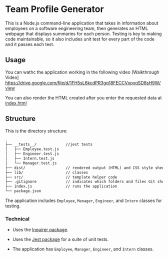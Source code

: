 # Team Profile Generator


This is a Node.js command-line application that takes in information about employees on a software engineering team, then generates an HTML webpage that displays summaries for each person. Testing is key to making code maintainable, so it also includes unit test for every part of the code and it passes each test.

## Usage
You can wathc the application working in the following video [Walkthrough Video]
https://drive.google.com/file/d/1FH5sL6kcdPR3gq18FECCVxpvqSD8sH9W/view

You can also render the HTML created after you enter the requested data at  [index.html](./dist/index.html)

## Structure

This is the directory structure:

```md
.
├── __tests__/             //jest tests
│   ├── Employee.test.js
│   ├── Engineer.test.js
│   ├── Intern.test.js
│   └── Manager.test.js
├── dist/                  // rendered output (HTML) and CSS style sheet      
├── lib/                   // classes
├── src/                   // template helper code 
├── .gitignore             // indicates which folders and files Git should ignore
├── index.js               // runs the application
└── package.json           
```


The application includes `Employee`, `Manager`, `Engineer`, and `Intern` classes for testing. 


### Technical 


  * Uses the [Inquirer package](https://www.npmjs.com/package/inquirer).

  * Uses the [Jest package](https://www.npmjs.com/package/jest) for a suite of unit tests.

  * The application has `Employee`, `Manager`, `Engineer`, and `Intern` classes.



